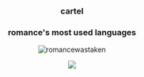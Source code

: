 <h3 align="center">cartel</h3>
<h3 align="center">romance's most used languages</h3>
<p align="center"><img align="center" src="https://github-readme-stats.vercel.app/api/top-langs?username=romancewastaken&show_icons=true&theme=dark&locale=en&layout=compact" alt="romancewastaken"/></p>
<p align="center">
  <img src="https://discord.c99.nl/widget/theme-2/975435574150316093.png"/>
</p>
</p>
